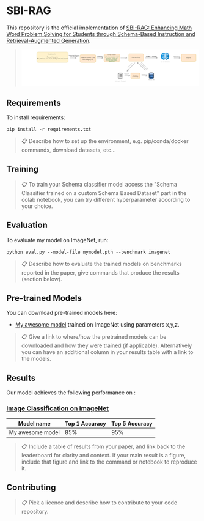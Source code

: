 

# SBI-RAG

This repository is the official implementation of [SBI-RAG: Enhancing Math Word Problem Solving for Students through Schema-Based Instruction and Retrieval-Augmented Generation](https://arxiv.org/abs/2410.13293). 


><img src="Assets/SBI_RAG.jpg" alt="SBI-RAG Architecture">

## Requirements

To install requirements:

```setup
pip install -r requirements.txt
```

>📋  Describe how to set up the environment, e.g. pip/conda/docker commands, download datasets, etc...

## Training



>📋 To train your Schema classifier model access the "Schema Classifier trained on a custom Schema Based Dataset" part in the colab notebook, you can try different hyperparameter according to your choice. 

## Evaluation

To evaluate my model on ImageNet, run:

```eval
python eval.py --model-file mymodel.pth --benchmark imagenet
```

>📋  Describe how to evaluate the trained models on benchmarks reported in the paper, give commands that produce the results (section below).

## Pre-trained Models

You can download pre-trained models here:

- [My awesome model](https://drive.google.com/mymodel.pth) trained on ImageNet using parameters x,y,z. 

>📋  Give a link to where/how the pretrained models can be downloaded and how they were trained (if applicable).  Alternatively you can have an additional column in your results table with a link to the models.

## Results

Our model achieves the following performance on :

### [Image Classification on ImageNet](https://paperswithcode.com/sota/image-classification-on-imagenet)

| Model name         | Top 1 Accuracy  | Top 5 Accuracy |
| ------------------ |---------------- | -------------- |
| My awesome model   |     85%         |      95%       |

>📋  Include a table of results from your paper, and link back to the leaderboard for clarity and context. If your main result is a figure, include that figure and link to the command or notebook to reproduce it. 


## Contributing

>📋  Pick a licence and describe how to contribute to your code repository. 
